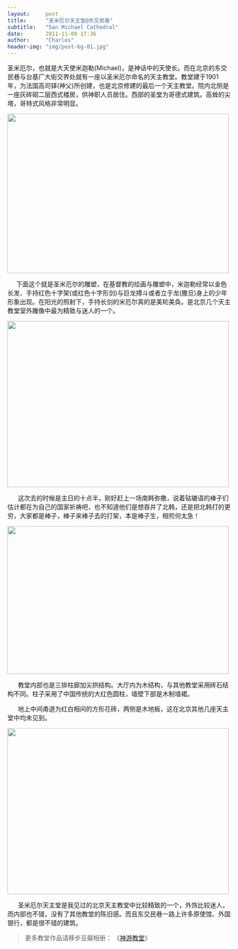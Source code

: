 ```yaml
---
layout:     post
title:      "圣米厄尔天主堂@东交民巷"
subtitle:   "San Michael Cathedral"
date:       2011-11-09 17:36
author:     "Charles"
header-img: "img/post-bg-01.jpg"
---
```


圣米厄尔，也就是大天使米迦勒(Michael)，是神话中的天使长。而在北京的东交民巷与台基厂大街交界处就有一座以圣米厄尔命名的天主教堂。教堂建于1901年，为法国高司铎(神父)所创建，也是北京修建的最后一个天主教堂。院内北侧是一座灰砖砌二层西式楼房，供神职人员居住。西部的圣堂为哥德式建筑。高耸的尖塔，哥特式风格非常明显。

 <p style="text-align: left;"><img class="aligncenter size-full wp-image-48" title="san-michael-cathedral-1" src="http://esp4u.org/wp-content/uploads/2011/11/san-michael-cathedral-1.jpg" alt="" width="500" height="360" /></p>
 <p style="text-align: left;">&nbsp;&nbsp; &nbsp; 下面这个就是圣米厄尔的雕塑，在基督教的绘画与雕塑中，米迦勒经常以金色长发、手持红色十字架(或红色十字形剑)与巨龙搏斗或者立于龙(撒旦)身上的少年形象出现。在阳光的照射下，手持长剑的米厄尔真的是美轮美奂。是北京几个天主教堂室外雕像中最为精致与迷人的一个。</p>
 <p style="text-align: left;"><img class="aligncenter size-full wp-image-49" title="san-michael-cathedral-2" src="http://esp4u.org/wp-content/uploads/2011/11/san-michael-cathedral-2.jpg" alt="" width="500" height="375" /></p>
 <p style="text-align: left;">&nbsp;&nbsp; &nbsp; &nbsp;这次去的时候是主日的十点半，刚好赶上一场南韩弥撒，说着轱辘语的棒子们估计都在为自己的国家祈祷吧，也不知道他们是想吞并了北韩，还是把北韩打的更穷，大家都是棒子，棒子来棒子去的打架，本是棒子生，相煎何太急！</p>
 <a href="http://esp4u.org/wp-content/uploads/2011/11/san-michael-cathedral-3.jpg"><img class="aligncenter size-full wp-image-50" title="san-michael-cathedral-3" src="http://esp4u.org/wp-content/uploads/2011/11/san-michael-cathedral-3.jpg" alt="" width="500" height="334" /></a>

 &nbsp;&nbsp; &nbsp; &nbsp;教堂内部也是三排柱廊加尖拱结构。大厅内为木结构，与其他教堂采用砖石结构不同。柱子采用了中国传统的大红色圆柱，墙壁下部是木制墙裙。

 &nbsp;&nbsp; &nbsp; &nbsp;地上中间甬道为红白相间的方形花砖，两侧是木地板，这在北京其他几座天主堂中均未见到。

 <img class="aligncenter size-full wp-image-51" title="san-michael-cathedral-4" src="http://esp4u.org/wp-content/uploads/2011/11/san-michael-cathedral-4.jpg" alt="" width="500" height="375" />

 &nbsp;&nbsp; &nbsp; &nbsp;圣米厄尔天主堂是我见过的北京天主教堂中比较精致的一个，外饰比较迷人，而内部也不错，没有了其他教堂的陈旧感。而且东交民巷一路上许多原使馆、外国银行，都是很不错的建筑。
 <blockquote>更多教堂作品请移步豆瓣相册：&nbsp;《<a href="http://www.douban.com/photos/album/33729748/" target="_blank">神游教堂</a>》</blockquote>